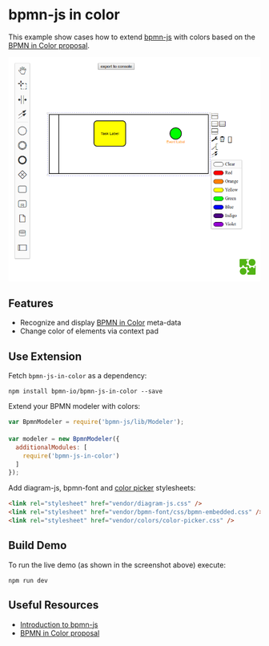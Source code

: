 # bpmn-js in color

This example show cases how to extend [bpmn-js](https://github.com/bpmn-io/bpmn-js) with colors based on the [BPMN in Color proposal](https://github.com/bpmn-miwg/bpmn-in-color).

![bpmn-js in color](./resources/screenshot.png)

## Features

* Recognize and display [BPMN in Color](https://github.com/bpmn-miwg/bpmn-in-color) meta-data
* Change color of elements via context pad


## Use Extension

Fetch `bpmn-js-in-color` as a dependency:

```
npm install bpmn-io/bpmn-js-in-color --save
```

Extend your BPMN modeler with colors:

```javascript
var BpmnModeler = require('bpmn-js/lib/Modeler');

var modeler = new BpmnModeler({
  additionalModules: [
    require('bpmn-js-in-color')
  ]
});
```

Add diagram-js, bpmn-font and [color picker](./colors/color-picker.css) stylesheets:

```html
<link rel="stylesheet" href="vendor/diagram-js.css" />
<link rel="stylesheet" href="vendor/bpmn-font/css/bpmn-embedded.css" />
<link rel="stylesheet" href="vendor/colors/color-picker.css" />
```


## Build Demo

To run the live demo (as shown in the screenshot above) execute:

```
npm run dev
```


## Useful Resources

* [Introduction to bpmn-js](https://bpmn.io/toolkit/bpmn-js/walkthrough/)
* [BPMN in Color proposal](https://github.com/bpmn-miwg/bpmn-in-color)